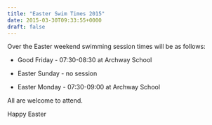 ```yaml
---
title: "Easter Swim Times 2015"
date: 2015-03-30T09:33:55+0000
draft: false
---
```

Over the Easter weekend swimming session times will be as follows:





- Good Friday - 07:30-08:30 at Archway School

- Easter Sunday - no session

- Easter Monday - 07:30-09:00 at Archway School




All are welcome to attend.



Happy Easter

